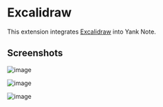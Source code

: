# Excalidraw

This extension integrates [Excalidraw](https://excalidraw.com/) into Yank Note.

## Screenshots

![image](https://github.com/purocean/yn/assets/7115690/a06874d2-d1ee-4274-adab-db7f1b3a117b)

![image](https://github.com/purocean/yn/assets/7115690/dfe835d2-771b-4e5c-850a-73f6a11b9d67)

![image](https://github.com/purocean/yank-note-extension/assets/7115690/6facb6c5-c875-4874-8f62-d5e33a1c9ad0)

